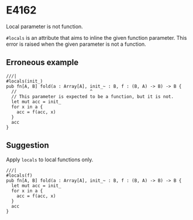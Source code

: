 # E4162

Local parameter is not function.

`#locals` is an attribute that aims to inline the given function parameter. This
error is raised when the given parameter is not a function.

## Erroneous example

```moonbit
///|
#locals(init_)
pub fn[A, B] fold(a : Array[A], init_~ : B, f : (B, A) -> B) -> B {
  //                            ^
  // This parameter is expected to be a function, but it is not.
  let mut acc = init_
  for x in a {
    acc = f(acc, x)
  }
  acc
}
```

## Suggestion

Apply `locals` to local functions only.

```moonbit
///|
#locals(f)
pub fn[A, B] fold(a : Array[A], init_~ : B, f : (B, A) -> B) -> B {
  let mut acc = init_
  for x in a {
    acc = f(acc, x)
  }
  acc
}
```
